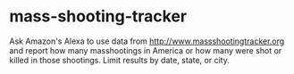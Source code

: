 # mass-shooting-tracker

Ask Amazon's Alexa to use data from http://www.massshootingtracker.org and report how many masshootings in America or how many were shot or killed in those shootings. Limit results by date, state, or city.
